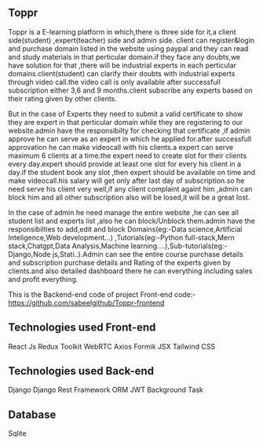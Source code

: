 ## Toppr

Toppr is a E-learning platform in which,there is three side for it,a client side(student) ,expert(teacher) side and admin side.
client can register&login and purchase domain listed in the website using paypal and they can read and study materials in that perticular domain.if they face any doubts,we have solution for that ,there will be industrial experts in each perticular domains.client(student) can clarify their doubts with industrial experts through video call.the video call is only available after successfull subscription either 3,6 and 9 months.client subscribe any experts based on their rating given by other clients.

But in the case of Experts they need to submit a valid certificate to show they are expert in that perticular domain while they are registering to our website.admin have the responsibilty for checking that certificate ,if admin approve he can serve as an expert in which he applied for.after successfull approvation he can make videocall with his clients.a expert can serve maximum 6 clients at a time.the expert need to create slot for their clients every day.expert should provide at least one slot for every his client in a day.if the student book any slot ,then expert should be available on time and make videocall.his salary will get only after last day of subscription.so he need serve his client very well,if any client complaint againt him ,admin can block him and all other subscription also will be losed,it will be a great lost.

In the case of admin he need manage the entire website ,he can see all student list and experts list ,also he can block/Unblock them.admin have the responsibilties to add,edit and block Domains(eg:-Data science,Artificial Inteligence,Web development...) ,Tutorials(eg:-Python full-stack,Mern stack,Chatgpt,Data Analysis,Machine learning....),Sub-tutorials(eg:-Django,Node js,Stati..).Admin can see the entire course purchase details and subscription purchase details and Rating of the experts given by clients.and also detailed dashboard there he can everything including sales and profit everything. 



This is the Backend-end code of project
Front-end code:-https://github.com/sabeelgithub/Toppr-frontend

## Technologies used Front-end
React Js
Redux Toolkit
WebRTC
Axios
Formik
JSX
Tailwind CSS

## Technologies used Back-end
Django
Django Rest Framework
ORM
JWT
Background Task

## Database
Sqlite
